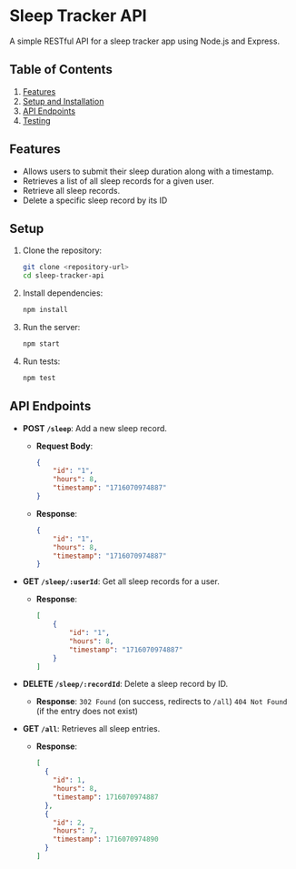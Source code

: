 # Sleep Tracker API

A simple RESTful API for a sleep tracker app using Node.js and Express.

## Table of Contents

1. [Features](#features)
2. [Setup and Installation](#setup-and-installation)
3. [API Endpoints](#api-endpoints)
4. [Testing](#testing)

## Features

- Allows users to submit their sleep duration along with a timestamp.
- Retrieves a list of all sleep records for a given user.
- Retrieve all sleep records.
- Delete a specific sleep record by its ID

## Setup

1. Clone the repository:
    ```bash
    git clone <repository-url>
    cd sleep-tracker-api
    ```

2. Install dependencies:
    ```bash
    npm install
    ```

3. Run the server:
    ```bash
    npm start
    ```

4. Run tests:
    ```bash
    npm test
    ```

## API Endpoints

- **POST `/sleep`**: Add a new sleep record.
    - **Request Body**:
        ```json
        {
            "id": "1",
            "hours": 8,
            "timestamp": "1716070974887"
        }
        ```
    - **Response**:
        ```json
        {
            "id": "1",
            "hours": 8,
            "timestamp": "1716070974887"
        }
        ```
        

- **GET `/sleep/:userId`**: Get all sleep records for a user.
    - **Response**:
        ```json
        [
            {
                "id": "1",
                "hours": 8,
                "timestamp": "1716070974887"
            }
        ]
        ```

- **DELETE `/sleep/:recordId`**: Delete a sleep record by ID.
    - **Response**:
        `302 Found` (on success, redirects to `/all`)
        `404 Not Found` (if the entry does not exist)


- **GET `/all`**: Retrieves all sleep entries.
    - **Response**:
        ```json
        [
          {
            "id": 1,
            "hours": 8,
            "timestamp": 1716070974887
          },
          {
            "id": 2,
            "hours": 7,
            "timestamp": 1716070974890
          }
        ]
        ```
      
